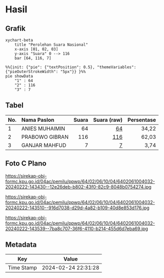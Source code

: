 # Hasil

## Grafik

```mermaid
xychart-beta
    title "Perolehan Suara Nasional"
    x-axis [01, 02, 03]
    y-axis "Suara" 0 --> 116
    bar [64, 116, 7]
```

```mermaid
%%{init: {"pie": {"textPosition": 0.5}, "themeVariables": {"pieOuterStrokeWidth": "5px"}} }%%
pie showData
    "1" : 64
    "2" : 116
    "3" : 7
```

## Tabel

| No. | Nama Paslon    | Suara | Suara (raw) | Persentase |
|:--- |:-------------- | -----:| -----------:| ----------:|
| 1   | ANIES MUHAIMIN | 64    | [64][p-1]   | 34,22      |
| 2   | PRABOWO GIBRAN | 116   | [116][p-2]  | 62,03      |
| 3   | GANJAR MAHFUD  | 7     | [7][p-3]    | 3,74       |


[p-1]: https://github.com/gigit-pemilu/pemilu-2024/blob/main/pilpres/hitung-suara/sub/64-kalimantan-timur/sub/02-kutai-kartanegara/sub/06-tenggarong/sub/1004-timbau/sub/032-tps/sub/paslon-1.txt
[p-2]: https://github.com/gigit-pemilu/pemilu-2024/blob/main/pilpres/hitung-suara/sub/64-kalimantan-timur/sub/02-kutai-kartanegara/sub/06-tenggarong/sub/1004-timbau/sub/032-tps/sub/paslon-2.txt
[p-3]: https://github.com/gigit-pemilu/pemilu-2024/blob/main/pilpres/hitung-suara/sub/64-kalimantan-timur/sub/02-kutai-kartanegara/sub/06-tenggarong/sub/1004-timbau/sub/032-tps/sub/paslon-3.txt

## Foto C Plano

https://sirekap-obj-formc.kpu.go.id/04ac/pemilu/ppwp/64/02/06/10/04/6402061004032-20240222-143430--12e26deb-b802-43f0-82c9-8048b0754274.jpg

https://sirekap-obj-formc.kpu.go.id/04ac/pemilu/ppwp/64/02/06/10/04/6402061004032-20240222-143510--916d7038-d29d-4a82-b109-40d8e853d176.jpg

https://sirekap-obj-formc.kpu.go.id/04ac/pemilu/ppwp/64/02/06/10/04/6402061004032-20240222-143539--7ba8c707-36f6-4110-b214-455d6d7eba69.jpg


## Metadata

| Key        | Value               |
| ---------- | ------------------- |
| Time Stamp | 2024-02-24 22:31:28 |



